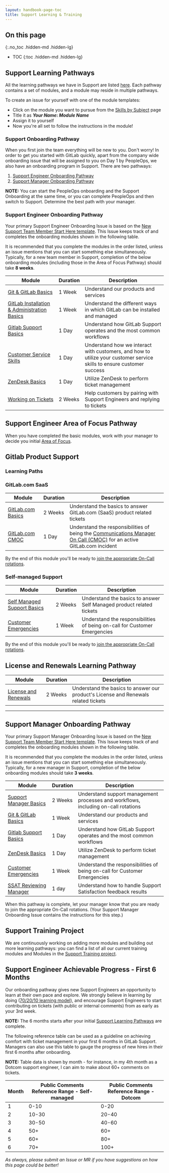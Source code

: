 ```yaml
---
layout: handbook-page-toc
title: Support Learning & Training
---
```


## On this page
{:.no_toc .hidden-md .hidden-lg}

- TOC
{:toc .hidden-md .hidden-lg}

## Support Learning Pathways

All the learning pathways we have in Support are listed [here](https://gitlab-com.gitlab.io/support/team/skills-by-subject.html). Each pathway contains a set of modules, and a module may reside in multiple pathways.

To create an issue for yourself with one of the module templates:

- Click on the module you want to pursue from the [Skills by Subject](https://gitlab-com.gitlab.io/support/team/skills-by-subject.html) page
- Title it as **_Your Name_: _Module Name_**
- Assign it to yourself
- Now you're all set to follow the instructions in the module!

### Support Onboarding Pathway

When you first join the team everything will be new to you. Don't worry! In order to get you started with GitLab quickly, apart from the company wide onboarding issue that will be assigned to you on Day 1 by PeopleOps, we also have an onboarding program in Support. There are two pathways:

1. [Support Engineer Onboarding Pathway](#support-engineer-onboarding-pathway)
1. [Support Manager Onboarding Pathway](#support-manager-onboarding-pathway)

**NOTE:** You can start the PeopleOps onboarding and the Support Onboarding at the same time, or you can complete PeopleOps and then switch to Support. Determine the best path with your manager.

### Support Engineer Onboarding Pathway

Your primary Support Engineer Onboarding Issue is based on the [New Support Team Member Start Here template](https://gitlab.com/gitlab-com/support/support-training/-/blob/master/.gitlab/issue_templates/New-Support-Team-Member-Start-Here.md). This Issue keeps track of and completes the onboarding modules shown in the following table.

It is recommended that you complete the modules in the order listed, unless an issue mentions that you can start something else simultaneously. Typically, for a new team member in Support, completion of the below onboarding modules (including those in the Area of Focus Pathway) should take **8 weeks**.

| Module | Duration | Description |
| ------ | ------ | ------ |
| [Git & GitLab Basics](https://gitlab.com/gitlab-com/support/support-training/-/blob/master/.gitlab/issue_templates/Git-GitLab-Basics.md) | 1 Week | Understand our products and services |
| [GitLab Installation & Administration Basics](https://gitlab.com/gitlab-com/support/support-training/-/blob/master/.gitlab/issue_templates/GitLab-Installation-Administration-Basics.md) | 1 Week | Understand the different ways in which GitLab can be installed and managed |
| [Gitlab Support Basics](https://gitlab.com/gitlab-com/support/support-training/-/blob/master/.gitlab/issue_templates/GitLab-Support-Basics.md) | 1 Day | Understand how GitLab Support operates and the most common workflows |
| [Customer Service Skills](https://gitlab.com/gitlab-com/support/support-training/-/blob/master/.gitlab/issue_templates/Customer-Service-Skills.md) | 1 Day | Understand how we interact with customers, and how to utilize your customer service skills to ensure customer success |
| [ZenDesk Basics](https://gitlab.com/gitlab-com/support/support-training/-/blob/master/.gitlab/issue_templates/Zendesk-Basics.md) | 1 Day | Utilize ZenDesk to perform ticket management |
| [Working on Tickets](https://gitlab.com/gitlab-com/support/support-training/-/blob/master/.gitlab/issue_templates/Working-On-Tickets.md) | 2 Weeks | Help customers by pairing with Support Engineers and replying to tickets |

## Support Engineer Area of Focus Pathway

When you have completed the basic modules, work with your manager to decide you initial [Area of Focus](/handbook/support/support-engineer-responsibilities.html#support-engineer-areas-of-focus).

## Gitlab Product Support 

### Learning Paths 
### GitLab.com SaaS 

| Module | Duration | Description |
| ------ | ------ | ------ |
| [GitLab.com Basics](https://gitlab.com/gitlab-com/support/support-training/-/blob/master/.gitlab/issue_templates/GitLab-com-Basics.md) | 2 Weeks | Understand the basics to answer GitLab.com (SaaS) product related tickets |
| [GitLab.com CMOC](https://gitlab.com/gitlab-com/support/support-training/-/blob/master/.gitlab/issue_templates/GitLab-com-CMOC.md) | 1 Day | Understand the responsibilities of being the [Communications Manager On Call (CMOC)](/handbook/engineering/infrastructure/incident-management/#roles-and-responsibilities) for an active GitLab.com incident |

By the end of this module you'll be ready to [join the appropriate On-Call rotations](/handbook/support/support-engineer-responsibilities.html#4-participate-in-on-call-rotations-to-coordinate-and-resolve-emergencies-occasionally).

### Self-managed Support

| Module | Duration | Description |
| ------ | ------ | ------ |
| [Self Managed Support Basics](https://gitlab.com/gitlab-com/support/support-training/-/blob/master/.gitlab/issue_templates/Self-Managed-Basics.md) | 2 Weeks | Understand the basics to answer Self Managed product related tickets |
| [Customer Emergencies](https://gitlab.com/gitlab-com/support/support-training/-/blob/master/.gitlab/issue_templates/Customer-Emergencies.md) | 1 Week | Understand the responsibilities of being on-call for Customer Emergencies |

By the end of this module you'll be ready to [join the appropriate On-Call rotations](/support/support-engineer-responsibilities.html#4-participate-in-on-call-rotations-to-coordinate-and-resolve-emergencies-occasionally).

## License and Renewals Learning Pathway

| Module | Duration | Description |
| ------ | ------ | ------ |
| [License and Renewals](https://gitlab.com/gitlab-com/support/support-training/-/blob/master/.gitlab/issue_templates/License%20and%20Renewals.md) | 2 Weeks | Understand the basics to answer our product's License and Renewals related tickets |

---

## Support Manager Onboarding Pathway

Your primary Support Manager Onboarding Issue is based on the [New Support Team Member Start Here template](https://gitlab.com/gitlab-com/support/support-training/-/blob/master/.gitlab/issue_templates/New-Support-Team-Member-Start-Here.md). This Issue keeps track of and completes the onboarding modules shown in the following table.

It is recommended that you complete the modules in the order listed, unless an issue mentions that you can start something else simultaneously. Typically, for a new manager in Support, completion of the below onboarding modules should take **3 weeks**.

| Module | Duration | Description |
| ------ | ------ | ------ |
| [Support Manager Basics](https://gitlab.com/gitlab-com/support/support-training/-/blob/master/.gitlab/issue_templates/Support-Manager-Basics.md) | 2 Weeks | Understand support management processes and workflows, including on-call rotations |
| [Git & GitLab Basics](https://gitlab.com/gitlab-com/support/support-training/-/blob/master/.gitlab/issue_templates/Git-GitLab-Basics.md) | 1 Week | Understand our products and services |
| [Gitlab Support Basics](https://gitlab.com/gitlab-com/support/support-training/-/blob/master/.gitlab/issue_templates/GitLab-Support-Basics.md) | 1 Day | Understand how GitLab Support operates and the most common workflows |
| [ZenDesk Basics](https://gitlab.com/gitlab-com/support/support-training/-/blob/master/.gitlab/issue_templates/Zendesk-Basics.md) | 1 Day | Utilize ZenDesk to perform ticket management |
| [Customer Emergencies](https://gitlab.com/gitlab-com/support/support-training/-/blob/master/.gitlab/issue_templates/Customer-Emergencies.md) | 1 Week | Understand the responsibilities of being on-call for Customer Emergencies |
| [SSAT Reviewing Manager](https://gitlab.com/gitlab-com/support/support-training/-/blob/master/.gitlab/issue_templates/SSAT-Reviewing-Manager.md) | 1 day | Understand how to handle Support Satisfaction feedback results |

When this pathway is complete, let your manager know that you are ready to join the appropriate On-Call rotations. (Your Support Manager Onboarding Issue contains the instructions for this step.)

## Support Training Project

We are continuously working on adding more modules and building out more learning pathways: you can find a list of all our current training modules and Modules in the [Support Training project](https://gitlab.com/gitlab-com/support/support-training/-/tree/master/.gitlab/issue_templates).

## Support Engineer Achievable Progress - First 6 Months

Our onboarding pathway gives new Support Engineers an opportunity to learn at their own pace and explore. We strongly believe in learning by doing ([70/20/10 learning model](https://trainingindustry.com/wiki/content-development/the-702010-model-for-learning-and-development/)), and encourage Support Engineers to start contributing on tickets (with public or internal comments) from as early as your 3rd week. 

**NOTE:** The 6 months starts after your initial [Support Learning Pathways](#support-learning-pathways) are complete.

The following reference table can be used as a guideline on achieving comfort with ticket management in your first 6 months in GitLab Support. Managers can also use this table to gauge the progress of new hires in their first 6 months after onboarding.

**NOTE:** Table data is shown by month - for instance, in my 4th month as a Dotcom support engineer, I can aim to make about 60+ comments on tickets.

| Month | Public Comments Reference Range - Self-managed | Public Comments Reference Range - Dotcom |
| ------ |  ------ | ------ |
| 1 | 0-10 | 0-20 |
| 2 | 10-30 | 20-40 |
| 3 | 30-50 | 40-60 |
| 4 | 50+ | 60+ |
| 5 | 60+ | 80+ |
| 6 | 70+ | 100+ |


*As always, please submit an Issue or MR if you have suggestions on how this page could be better!*
